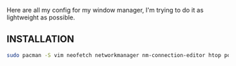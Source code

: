 Here are all my config for my window manager, I'm trying to do it as lightweight as possible.

## INSTALLATION
<div/>
  
```sh
sudo pacman -S vim neofetch networkmanager nm-connection-editor htop polybar qtile
```


